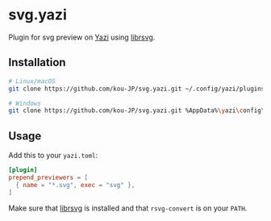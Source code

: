 # svg.yazi

Plugin for svg preview on [Yazi](https://github.com/sxyazi/yazi) using [librsvg](https://wiki.gnome.org/Projects/LibRsvg).

## Installation

```sh
# Linux/macOS
git clone https://github.com/kou-JP/svg.yazi.git ~/.config/yazi/plugins/svg.yazi

# Windows
git clone https://github.com/kou-JP/svg.yazi.git %AppData%\yazi\config\plugins\svg.yazi
```

## Usage

Add this to your `yazi.toml`:

```toml
[plugin]
prepend_previewers = [
  { name = "*.svg", exec = "svg" },
]
```

Make sure that [librsvg](https://wiki.gnome.org/Projects/LibRsvg) is installed and that `rsvg-convert` is on your `PATH`.
